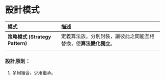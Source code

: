 # **設計模式**

| 模式 | 描述 |
| :-----| :---- |
| **策略模式 (Strategy Pattern)** | 定義算法族，分別封裝，讓彼此之間能互相替換，使**算法變化獨立**。 |
|  |  |


### **設計原則：**
1. 多用組合，少用繼承。
